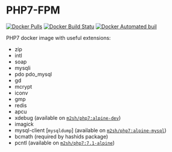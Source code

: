 # PHP7-FPM
[![Docker Pulls](https://img.shields.io/docker/pulls/m2sh/php7.svg?maxAge=2592000?style=flat-square)](https://hub.docker.com/r/m2sh/php7/)
[![Docker Build Statu](https://img.shields.io/docker/build/m2sh/php7.svg?style=flat-square)](https://hub.docker.com/r/m2sh/php7/)
[![Docker Automated buil](https://img.shields.io/docker/automated/m2sh/php7.svg?style=flat-square)](https://hub.docker.com/r/m2sh/php7/)  

PHP7 docker image with useful extensions: 
- zip
- intl
- soap
- mysqli
- pdo pdo_mysql
- gd
- mcrypt
- iconv
- gmp
- redis
- apcu
- xdebug (available on [`m2sh/php7:alpine-dev`](https://github.com/m2sh/php7/blob/master/alpine/dev/Dockerfile))
- imagick
- mysql-client \[`mysqldump`\] (available on [`m2sh/php7:alpine-mysql`](https://github.com/m2sh/php7/blob/master/alpine/mysql/Dockerfile))
- bcmath (required by hashids package)
- pcntl (available on [`m2sh/php7:7.1-alpine`](https://github.com/m2sh/php7/blob/master/7.1/alpine/Dockerfile))
  

